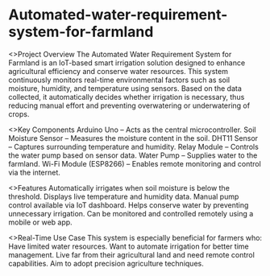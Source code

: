 # Automated-water-requirement-system-for-farmland

<>Project Overview
The Automated Water Requirement System for Farmland is an IoT-based smart irrigation solution designed to enhance agricultural efficiency and conserve water resources. This system continuously monitors real-time environmental factors such as soil moisture, humidity, and temperature using sensors. Based on the data collected, it automatically decides whether irrigation is necessary, thus reducing manual effort and preventing overwatering or underwatering of crops.

<>Key Components
Arduino Uno – Acts as the central microcontroller.
Soil Moisture Sensor – Measures the moisture content in the soil.
DHT11 Sensor – Captures surrounding temperature and humidity.
Relay Module – Controls the water pump based on sensor data.
Water Pump – Supplies water to the farmland.
Wi-Fi Module (ESP8266) – Enables remote monitoring and control via the internet.

<>Features
Automatically irrigates when soil moisture is below the threshold.
Displays live temperature and humidity data.
Manual pump control available via IoT dashboard.
Helps conserve water by preventing unnecessary irrigation.
Can be monitored and controlled remotely using a mobile or web app.

<>Real-Time Use Case
This system is especially beneficial for farmers who:
Have limited water resources.
Want to automate irrigation for better time management.
Live far from their agricultural land and need remote control capabilities.
Aim to adopt precision agriculture techniques.
